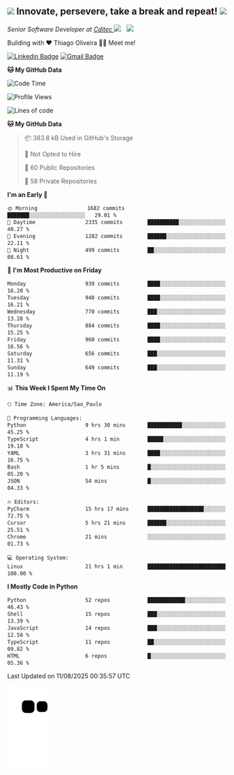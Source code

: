 <h2><img src="https://emojis.slackmojis.com/emojis/images/1531849430/4246/blob-sunglasses.gif?1531849430" width="30"/> Innovate, persevere, take a break and repeat! <img src="https://media.giphy.com/media/12oufCB0MyZ1Go/giphy.gif" width="50"></h2>
<img align='right' src="https://media.giphy.com/media/M9gbBd9nbDrOTu1Mqx/giphy.gif" width="230">
<p><em>Senior Software Developer at <a href="https://www.cditec.com.br/">Cditec
</a><img src="https://media.giphy.com/media/WUlplcMpOCEmTGBtBW/giphy.gif" width="30"> 
</em></p>



Building with ❤️ Thiago Oliveira 👋🏽 Meet me!

[![Linkedin Badge](https://img.shields.io/badge/-Thiago-blue?style=flat-square&logo=Linkedin&logoColor=white&link=https://www.linkedin.com/in/tgmarinho/)](https://www.linkedin.com/in/thiagoceconelo/) 
[![Gmail Badge](https://img.shields.io/badge/-thiceconelo@gmail.com-c14438?style=flat-square&logo=Gmail&logoColor=white&link=mailto:thiceconelo@gmail.com)](mailto:thiceconelo@gmail.com)

</em></p>

<!-- <span style="height ">
![Anurag's GitHub stats](https://github-readme-stats.vercel.app/api?username=arthurspk&show_icons=true&theme=tokyonight)
</span> -->

**🐱 My GitHub Data** 
<!--START_SECTION:waka-->
![Code Time](http://img.shields.io/badge/Code%20Time-3%2C532%20hrs%2010%20mins-blue)

![Profile Views](http://img.shields.io/badge/Profile%20Views-0-blue)

![Lines of code](https://img.shields.io/badge/From%20Hello%20World%20I%27ve%20Written-10.4%20million%20lines%20of%20code-blue)

**🐱 My GitHub Data** 

> 📦 383.8 kB Used in GitHub's Storage 
 > 
> 🚫 Not Opted to Hire
 > 
> 📜 60 Public Repositories 
 > 
> 🔑 58 Private Repositories 
 > 
**I'm an Early 🐤** 

```text
🌞 Morning                1682 commits        ███████░░░░░░░░░░░░░░░░░░   29.01 % 
🌆 Daytime                2335 commits        ██████████░░░░░░░░░░░░░░░   40.27 % 
🌃 Evening                1282 commits        ██████░░░░░░░░░░░░░░░░░░░   22.11 % 
🌙 Night                  499 commits         ██░░░░░░░░░░░░░░░░░░░░░░░   08.61 % 
```
📅 **I'm Most Productive on Friday** 

```text
Monday                   939 commits         ████░░░░░░░░░░░░░░░░░░░░░   16.20 % 
Tuesday                  940 commits         ████░░░░░░░░░░░░░░░░░░░░░   16.21 % 
Wednesday                770 commits         ███░░░░░░░░░░░░░░░░░░░░░░   13.28 % 
Thursday                 884 commits         ████░░░░░░░░░░░░░░░░░░░░░   15.25 % 
Friday                   960 commits         ████░░░░░░░░░░░░░░░░░░░░░   16.56 % 
Saturday                 656 commits         ███░░░░░░░░░░░░░░░░░░░░░░   11.31 % 
Sunday                   649 commits         ███░░░░░░░░░░░░░░░░░░░░░░   11.19 % 
```


📊 **This Week I Spent My Time On** 

```text
🕑︎ Time Zone: America/Sao_Paulo

💬 Programming Languages: 
Python                   9 hrs 30 mins       ███████████░░░░░░░░░░░░░░   45.25 % 
TypeScript               4 hrs 1 min         █████░░░░░░░░░░░░░░░░░░░░   19.18 % 
YAML                     3 hrs 31 mins       ████░░░░░░░░░░░░░░░░░░░░░   16.75 % 
Bash                     1 hr 5 mins         █░░░░░░░░░░░░░░░░░░░░░░░░   05.20 % 
JSON                     54 mins             █░░░░░░░░░░░░░░░░░░░░░░░░   04.33 % 

🔥 Editors: 
PyCharm                  15 hrs 17 mins      ██████████████████░░░░░░░   72.75 % 
Cursor                   5 hrs 21 mins       ██████░░░░░░░░░░░░░░░░░░░   25.51 % 
Chrome                   21 mins             ░░░░░░░░░░░░░░░░░░░░░░░░░   01.73 % 

💻 Operating System: 
Linux                    21 hrs 1 min        █████████████████████████   100.00 % 
```

**I Mostly Code in Python** 

```text
Python                   52 repos            ████████████░░░░░░░░░░░░░   46.43 % 
Shell                    15 repos            ███░░░░░░░░░░░░░░░░░░░░░░   13.39 % 
JavaScript               14 repos            ███░░░░░░░░░░░░░░░░░░░░░░   12.50 % 
TypeScript               11 repos            ██░░░░░░░░░░░░░░░░░░░░░░░   09.82 % 
HTML                     6 repos             █░░░░░░░░░░░░░░░░░░░░░░░░   05.36 % 
```




 Last Updated on 11/08/2025 00:35:57 UTC
<!--END_SECTION:waka-->

![Snake animation](https://github.com/rafaballerini/rafaballerini/blob/output/github-contribution-grid-snake.svg)


<!---
ceconelo/ceconelo is a ✨ special ✨ repository because its `README.md` (this file) appears on your GitHub profile.
You can click the Preview link to take a look at your changes.
--->

